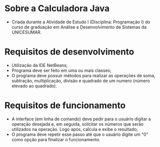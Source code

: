 # Sobre a Calculadora Java
 * Criada durante a Atividade de Estudo I (Disciplina: Programação I) do curso de graduação em Análise e Desenvolvimento de Sistemas da UNICESUMAR.

# Requisitos de desenvolvimento
 * Utilização da IDE NetBeans;
 * Programa deve ser feito em uma ou mais classes;
 * O programa deve possuir métodos para realizar as operações de soma, subtração, multiplicação, divisão e quadrado de um numero (número elevado ao quadrado).
 
 # Requisitos de funcionamento
 * A interface (em linha de comando) deve pedir para o usuário digitar a operação desejada e, em seguida, solicitar os números que serão utilizados na operação. Logo após, calcula e exibe o resultado;
 * O programa deve repetir esse passo até que o usuário digite um "0" como opção para finalizar o funcionamento.

